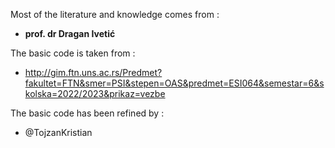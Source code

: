 Most of the literature and knowledge comes from :
  * **prof. dr Dragan Ivetić**

The basic code is taken from :
  * http://gim.ftn.uns.ac.rs/Predmet?fakultet=FTN&smer=PSI&stepen=OAS&predmet=ESI064&semestar=6&skolska=2022/2023&prikaz=vezbe

The basic code has been refined by :
  * @TojzanKristian
